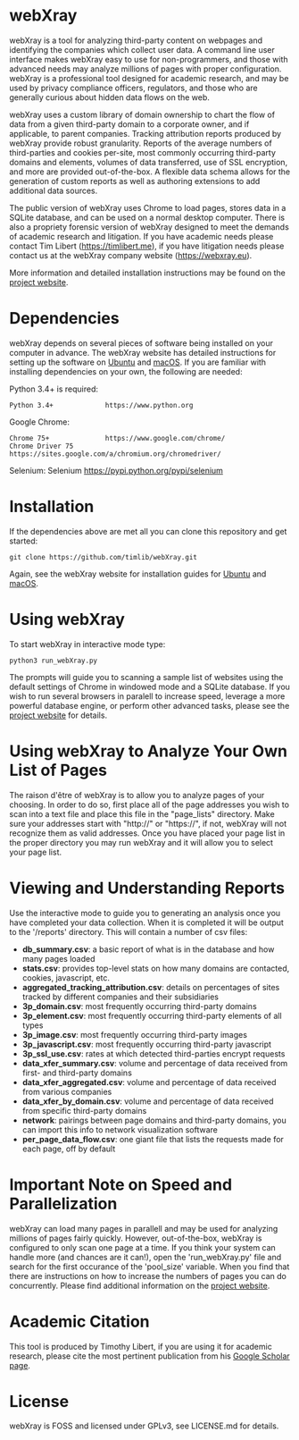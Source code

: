 # webXray

webXray is a tool for analyzing third-party content on webpages and identifying the companies which collect user data.  A command line user interface makes webXray easy to use for non-programmers, and those with advanced needs may analyze millions of pages with proper configuration.  webXray is a professional tool designed for academic research, and may be used by privacy compliance officers, regulators, and those who are generally curious about hidden data flows on the web.

webXray uses a custom library of domain ownership to chart the flow of data from a given third-party domain to a corporate owner, and if applicable, to parent companies.  Tracking attribution reports produced by webXray provide robust granularity.  Reports of the average numbers of third-parties and cookies per-site, most commonly occurring third-party domains and elements, volumes of data transferred, use of SSL encryption, and more are provided out-of-the-box.  A flexible data schema allows for the generation of custom reports as well as authoring extensions to add additional data sources.

The public version of webXray uses Chrome to load pages, stores data in a SQLite database, and can be used on a normal desktop computer.  There is also a propriety forensic version of webXray designed to meet the demands of academic research and litigation.  If you have academic needs please contact Tim Libert (https://timlibert.me), if you have litigation needs please contact us at the webXray company website (https://webxray.eu).

More information and detailed installation instructions may be found on the [project website](http://webXray.org).

# Dependencies

webXray depends on several pieces of software being installed on your computer in advance.  The webXray website has detailed instructions for setting up the software on [Ubuntu](http://webXray.org/#ubuntu) and [macOS](http://webXray.org/#macos).  If you are familiar with installing dependencies on your own, the following are needed:

Python 3.4+ is required:

	Python 3.4+ 			https://www.python.org
	
Google Chrome:

	Chrome 75+				https://www.google.com/chrome/
	Chrome Driver 75			https://sites.google.com/a/chromium.org/chromedriver/
	
Selenium:
	Selenium				https://pypi.python.org/pypi/selenium

# Installation

If the dependencies above are met all you can clone this repository and get started:

	git clone https://github.com/timlib/webXray.git

Again, see the webXray website for installation guides for [Ubuntu](http://webXray.org/#ubuntu) and [macOS](http://webXray.org/#macos).

# Using webXray

To start webXray in interactive mode type:

	python3 run_webXray.py

The prompts will guide you to scanning a sample list of websites using the default settings of Chrome in windowed mode and a SQLite database.  If you wish to run several browsers in paralell to increase speed, leverage a more powerful database engine, or perform other advanced tasks, please see the [project website](http://webXray.org/#advanced_options) for details.

# Using webXray to Analyze Your Own List of Pages

The raison d'être of webXray is to allow you to analyze pages of your choosing.  In order to do so, first place all of the page addresses you wish to scan into a text file and place this file in the "page_lists" directory.  Make sure your addresses start with "http://" or "https://", if not, webXray will not recognize them as valid addresses.  Once you have placed your page list in the proper directory you may run webXray and it will allow you to select your page list.

# Viewing and Understanding Reports

Use the interactive mode to guide you to generating an analysis once you have completed your data collection.  When it is completed it will be output to the '/reports' directory.  This will contain a number of csv files:

* __db\_summary.csv__: a basic report of what is in the database and how many pages loaded
* __stats.csv__: provides top-level stats on how many domains are contacted, cookies, javascript, etc.
* __aggregated\_tracking\_attribution.csv__: details on percentages of sites tracked by different companies and their subsidiaries
* __3p\_domain.csv__: most frequently occurring third-party domains
* __3p\_element.csv__: most frequently occurring third-party elements of all types
* __3p\_image.csv__: most frequently occurring third-party images
* __3p\_javascript.csv__: most frequently occurring third-party javascript
* __3p\_ssl\_use.csv__: rates at which detected third-parties encrypt requests
* __data\_xfer\_summary.csv__: volume and percentage of data received from first- and third-party domains
* __data\_xfer\_aggregated.csv__: volume and percentage of data received from various companies
* __data\_xfer\_by\_domain.csv__: volume and percentage of data received from specific third-party domains
* __network__: pairings between page domains and third-party domains, you can import this info to network visualization software
* __per\_page\_data\_flow.csv__: one giant file that lists the requests made for each page, off by default

# Important Note on Speed and Parallelization

webXray can load many pages in parallell and may be used for analyzing millions of pages fairly quickly.  However, out-of-the-box, webXray is configured to only scan one page at a time.  If you think your system can handle more (and chances are it can!), open the 'run\_webXray.py' file and search for the first occurance of the 'pool\_size' variable.  When you find that there are instructions on how to increase the numbers of pages you can do concurrently.  Please find additional information on the [project website](http://webXray.org/#advanced_options).

# Academic Citation

This tool is produced by Timothy Libert, if you are using it for academic research, please cite the most pertinent publication from his [Google Scholar page](https://scholar.google.com/citations?user=pR9YdCcAAAAJ&hl=en&oi=ao).

# License

webXray is FOSS and licensed under GPLv3, see LICENSE.md for details.
